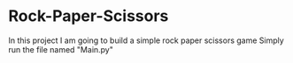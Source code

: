# Rock-Paper-Scissors
In this project I am going to build a simple rock paper scissors game
Simply run the file named "Main.py"
